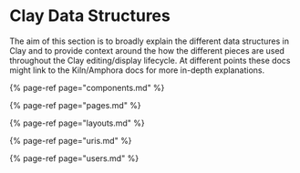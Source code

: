 # Clay Data Structures

The aim of this section is to broadly explain the different data structures in Clay and to provide context around the how the different pieces are used throughout the Clay editing/display lifecycle. At different points these docs might link to the Kiln/Amphora docs for more in-depth explanations.

{% page-ref page="components.md" %}

{% page-ref page="pages.md" %}

{% page-ref page="layouts.md" %}

{% page-ref page="uris.md" %}

{% page-ref page="users.md" %}

